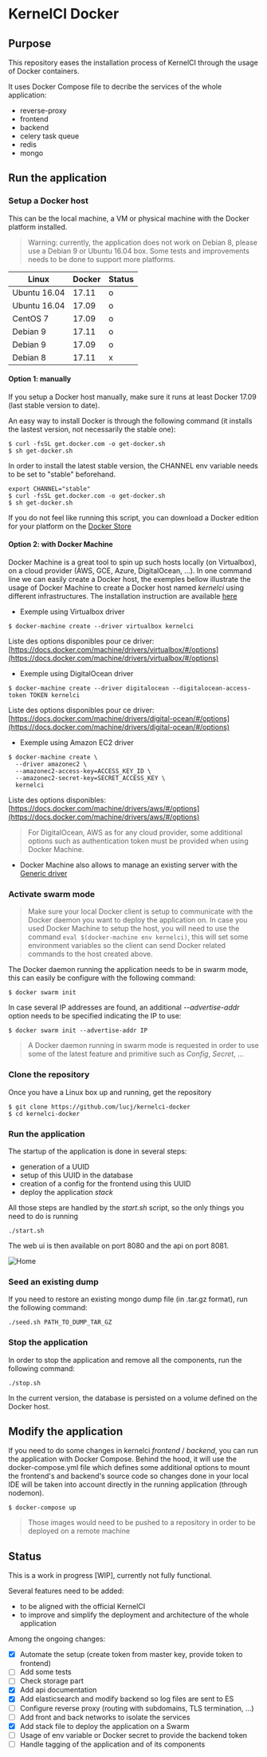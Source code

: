 KernelCI Docker
===============

## Purpose

This repository eases the installation process of KernelCI through the usage of Docker containers.

It uses Docker Compose file to decribe the services of the whole application:

* reverse-proxy
* frontend
* backend
* celery task queue
* redis
* mongo

## Run the application

### Setup a Docker host

This can be the local machine, a VM or physical machine with the Docker platform installed.

> Warning: currently, the application does not work on Debian 8, please use a Debian 9 or Ubuntu 16.04 box. Some tests and improvements needs to be done to support more platforms.

Linux | Docker | Status
----- | ------ | ------
Ubuntu 16.04 | 17.11 | o
Ubuntu 16.04 | 17.09 | o
CentOS 7 | 17.09 | o
Debian 9 | 17.11 | o
Debian 9 | 17.09 | o
Debian 8 | 17.11 | x

#### Option 1: manually

If you setup a Docker host manually, make sure it runs at least Docker 17.09 (last stable version to date).

An easy way to install Docker is through the following command (it installs the lastest version, not necessarily the stable one):

```
$ curl -fsSL get.docker.com -o get-docker.sh
$ sh get-docker.sh
```

In order to install the latest stable version, the CHANNEL env variable needs to be set to "stable" beforehand.

```
export CHANNEL="stable"
$ curl -fsSL get.docker.com -o get-docker.sh
$ sh get-docker.sh
```

If you do not feel like running this script, you can download a Docker edition for your platform on the [Docker Store](https://store.docker.com/search?offering=community&type=edition)

#### Option 2: with Docker Machine

Docker Machine is a great tool to spin up such hosts locally (on Virtualbox), on a cloud provider (AWS, GCE, Azure, DigitalOcean, ...). In one command line we can easily create a Docker host, the exemples bellow illustrate the usage of Docker Machine to create a Docker host named *kernelci* using different infrastructures. The installation instruction are available [here](https://docs.docker.com/machine/install-machine/)

* Exemple using Virtualbox driver

```
$ docker-machine create --driver virtualbox kernelci
```

Liste  des options disponibles pour ce driver: [https://docs.docker.com/machine/drivers/virtualbox/#/options](https://docs.docker.com/machine/drivers/virtualbox/#/options)

* Exemple using DigitalOcean driver

```
$ docker-machine create --driver digitalocean --digitalocean-access-token TOKEN kernelci
```

Liste des options disponibles pour ce driver: [https://docs.docker.com/machine/drivers/digital-ocean/#/options](https://docs.docker.com/machine/drivers/digital-ocean/#/options)

* Exemple using Amazon EC2 driver

```
$ docker-machine create \
  --driver amazonec2 \
  --amazonec2-access-key=ACCESS_KEY_ID \
  --amazonec2-secret-key=SECRET_ACCESS_KEY \
  kernelci
```

Liste des options disponibles: [https://docs.docker.com/machine/drivers/aws/#/options](https://docs.docker.com/machine/drivers/aws/#/options)

> For DigitalOcean, AWS as for any cloud provider, some additional options such as authentication token must be provided when using Docker Machine.

* Docker Machine also allows to manage an existing server with the [Generic driver](https://docs.docker.com/machine/drivers/generic/)

### Activate swarm mode

> Make sure your local Docker client is setup to communicate with the Docker daemon you want to deploy the application on. In case you used Docker Machine to setup the host, you will need to use the command ```eval $(docker-machine env kernelci)```, this will set some environment variables so the client can send Docker related commands to the host created above.

The Docker daemon running the application needs to be in swarm mode, this can easily be configure with the following command:

```
$ docker swarm init
```

In case several IP addresses are found, an additional *--advertise-addr* option needs to be specified indicating the IP to use:

```
$ docker swarm init --advertise-addr IP
```

> A Docker daemon running in swarm mode is requested in order to use some of the latest feature and primitive such as *Config*, *Secret*, ...

### Clone the repository

Once you have a Linux box up and running, get the repository

```
$ git clone https://github.com/lucj/kernelci-docker
$ cd kernelci-docker
```

### Run the application


The startup of the application is done in several steps:

* generation of a UUID
* setup of this UUID in the database
* creation of a config for the frontend using this UUID
* deploy the application *stack*

All those steps are handled by the *start.sh* script, so the only things you need to do is running

```
./start.sh
```

The web ui is then available on port 8080 and the api on port 8081.

![Home](./images/kernelci-home.png)

### Seed an existing dump

If you need to restore an existing mongo dump file (in .tar.gz format), run the following command:

```
./seed.sh PATH_TO_DUMP_TAR_GZ
```

### Stop the application

In order to stop the application and remove all the components, run the following command:

```
./stop.sh
```

In the current version, the database is persisted on a volume defined on the Docker host.

## Modify the application

If you need to do some changes in kernelci *frontend* / *backend*, you can run the application with Docker Compose. Behind the hood, it will use the docker-compose.yml file which defines some additional options to mount the frontend's and backend's source code so changes done in your local IDE will be taken into account directly in the running application (through nodemon).

```
$ docker-compose up
```

> Those images would need to be pushed to a repository in order to be deployed on a remote machine

## Status

This is a work in progress [WIP], currently not fully functional.

Several features need to be added:
- to be aligned with the official KernelCI
- to improve and simplify the deployment and architecture of the whole application

Among the ongoing changes:

- [x] Automate the setup (create token from master key, provide token to frontend)
- [ ] Add some tests
- [ ] Check storage part
- [x] Add api documentation
- [x] Add elasticsearch and modify backend so log files are sent to ES
- [ ] Configure reverse proxy (routing with subdomains, TLS termination, ...)
- [ ] Add front and back networks to isolate the services
- [x] Add stack file to deploy the application on a Swarm
- [ ] Usage of env variable or Docker secret to provide the backend token
- [ ] Handle tagging of the application and of its components
